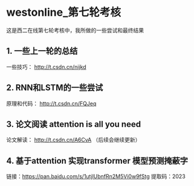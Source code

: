 # westonline_第七轮考核
  这是西二在线第七轮考核中，我所做的一些尝试和最终结果
## 1. 一些上一轮的总结
一些技巧：   http://t.csdn.cn/nijkd
## 2. RNN和LSTM的一些尝试
原理和代码： http://t.csdn.cn/FQJeq
## 3. 论文阅读 attention is all you need
论文解读： http://t.csdn.cn/A6CvA  （后续会继续更新）
 ## 4. 基于attention 实现transformer 模型预测掩蔽字
链接：https://pan.baidu.com/s/1utjlUbnfRn2M5Vi0w9fStg 
提取码：2023
